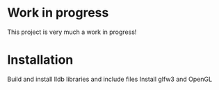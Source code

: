 # Work in progress
This project is very much a work in progress!

# Installation
Build and install lldb libraries and include files
Install glfw3 and OpenGL
